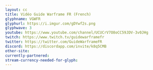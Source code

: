 ```yaml
---
layout: cc
title: Vidéo Guide Warframe FR (French)
glyphname: VGWFR
glyphurl: https://i.imgur.com/gDYwf2s.png
glyphwave: 3
youtube: https://www.youtube.com/channel/UCUCrV7O8oCC59JDV-3v0JHg
twitch: https://www.twitch.tv/guidewarframefr
twitter: https://twitter.com/GuideWarframeFR
discord: https://discordapp.com/invite/k8q5CMB
other-site: 
currently-partnered: 
stream-currency-needed-for-glyph: 
---
```


